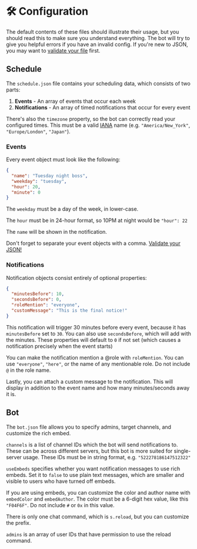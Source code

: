 # 🛠️ Configuration

The default contents of these files should illustrate their usage, but you should read this to make sure you understand everything. The bot will try to give you helpful errors if you have an invalid config. If you're new to JSON, you may want to [validate your file](https://jsonlint.com/) first.

## Schedule

The `schedule.json` file contains your scheduling data, which consists of two parts:

1. **Events** - An array of events that occur each week
2. **Notifications** - An array of timed notifications that occur for every event

There's also the `timezone` property, so the bot can correctly read your configured times. This must be a valid [IANA](https://en.wikipedia.org/wiki/List_of_tz_database_time_zones) name (e.g. `"America/New_York"`, `"Europe/London"`, `"Japan"`).

### Events

Every event object must look like the following:

```json
{
  "name": "Tuesday night boss",
  "weekday": "tuesday",
  "hour": 20,
  "minute": 0
}
```

The `weekday` must be a day of the week, in lower-case.

The `hour` must be in 24-hour format, so 10PM at night would be `"hour": 22`

The `name` will be shown in the notification.

Don't forget to separate your event objects with a comma. [Validate your JSON!](https://jsonlint.com/)

### Notifications

Notification objects consist entirely of optional properties:

```json
{
  "minutesBefore": 10,
  "secondsBefore": 0,
  "roleMention": "everyone",
  "customMessage": "This is the final notice!"
}
```

This notification will trigger 30 minutes before every event, because it has `minutesBefore` set to `30`. You can also use `secondsBefore`, which will add with the minutes. These properties will default to `0` if not set (which causes a notification precisely when the event starts)

You can make the notification mention a @role with `roleMention`. You can use `"everyone"`, `"here"`, or the name of any mentionable role. Do not include `@` in the role name.

Lastly, you can attach a custom message to the notification. This will display in addition to the event name and how many minutes/seconds away it is.

## Bot

The `bot.json` file allows you to specify admins, target channels, and customize the rich embed.

`channels` is a list of channel IDs which the bot will send notifications to. These can be across different servers, but this bot is more suited for single-server usage. These IDs must be in string format, e.g. `"522278186147512322"`

`useEmbeds` specifies whether you want notification messages to use rich embeds. Set it to `false` to use plain text messages, which are smaller and visible to users who have turned off embeds.

If you are using embeds, you can customize the color and author name with `embedColor` and `embedAuthor`. The color must be a 6-digit hex value, like this `"F04F6F"`. Do not include `#` or `0x` in this value.

There is only one chat command, which is `s.reload`, but you can customize the prefix.

`admins` is an array of user IDs that have permission to use the reload command.
